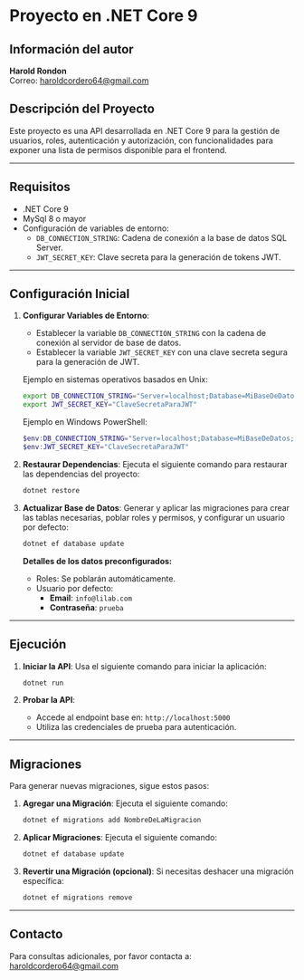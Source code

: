 # Proyecto en .NET Core 9

## Información del autor
**Harold Rondon**  
Correo: [haroldcordero64@gmail.com](mailto:haroldcordero64@gmail.com)

## Descripción del Proyecto
Este proyecto es una API desarrollada en .NET Core 9 para la gestión de usuarios, roles, autenticación y autorización, con funcionalidades para exponer una lista de permisos disponible para el frontend.

---

## Requisitos

- .NET Core 9
- MySql 8 o mayor
- Configuración de variables de entorno:
    - `DB_CONNECTION_STRING`: Cadena de conexión a la base de datos SQL Server.
    - `JWT_SECRET_KEY`: Clave secreta para la generación de tokens JWT.

---

## Configuración Inicial

1. **Configurar Variables de Entorno**:
    - Establecer la variable `DB_CONNECTION_STRING` con la cadena de conexión al servidor de base de datos.
    - Establecer la variable `JWT_SECRET_KEY` con una clave secreta segura para la generación de JWT.

   Ejemplo en sistemas operativos basados en Unix:
   ```bash
   export DB_CONNECTION_STRING="Server=localhost;Database=MiBaseDeDatos;User Id=MiUsuario;Password=MiContraseña;"
   export JWT_SECRET_KEY="ClaveSecretaParaJWT"
   ```

   Ejemplo en Windows PowerShell:
   ```powershell
   $env:DB_CONNECTION_STRING="Server=localhost;Database=MiBaseDeDatos;User Id=MiUsuario;Password=MiContraseña;"
   $env:JWT_SECRET_KEY="ClaveSecretaParaJWT"
   ```

2. **Restaurar Dependencias**:
   Ejecuta el siguiente comando para restaurar las dependencias del proyecto:
   ```bash
   dotnet restore
   ```

3. **Actualizar Base de Datos**:
   Generar y aplicar las migraciones para crear las tablas necesarias, poblar roles y permisos, y configurar un usuario por defecto:
   ```bash
   dotnet ef database update
   ```

   **Detalles de los datos preconfigurados:**
    - Roles: Se poblarán automáticamente.
    - Usuario por defecto:
        - **Email**: `info@lilab.com`
        - **Contraseña**: `prueba`

---

## Ejecución

1. **Iniciar la API**:
   Usa el siguiente comando para iniciar la aplicación:
   ```bash
   dotnet run
   ```

2. **Probar la API**:
    - Accede al endpoint base en: `http://localhost:5000`
    - Utiliza las credenciales de prueba para autenticación.

---

## Migraciones

Para generar nuevas migraciones, sigue estos pasos:

1. **Agregar una Migración**:
   Ejecuta el siguiente comando:
   ```bash
   dotnet ef migrations add NombreDeLaMigracion
   ```

2. **Aplicar Migraciones**:
   Ejecuta el siguiente comando:
   ```bash
   dotnet ef database update
   ```

3. **Revertir una Migración (opcional)**:
   Si necesitas deshacer una migración específica:
   ```bash
   dotnet ef migrations remove
   ```

---

## Contacto
Para consultas adicionales, por favor contacta a: [haroldcordero64@gmail.com](mailto:haroldcordero64@gmail.com)
